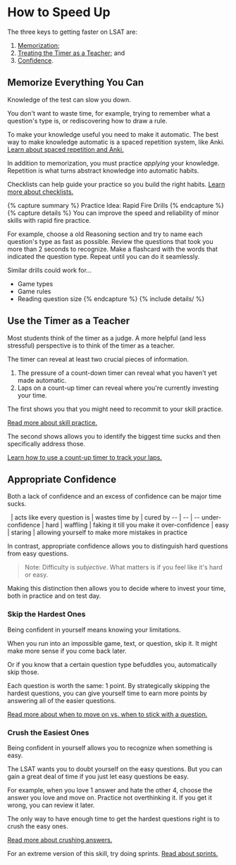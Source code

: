 # How to Speed Up

The three keys to getting faster on LSAT are:

1. [Memorization](#memorize-everything-you-can);
1. [Treating the Timer as a Teacher](#use-the-timer-as-a-teacher); and
1. [Confidence](#appropriate-confidence).

## Memorize Everything You Can

Knowledge of the test can slow you down.

You don't want to waste time, for example, trying to remember what a question's type is, or rediscovering how to draw a rule.

To make your knowledge useful you need to make it automatic. The best way to make knowledge automatic is a spaced repetition system, like Anki. [Learn about spaced repetition and Anki.][anki]

In addition to memorization, you must practice *applying* your knowledge. Repetition is what turns abstract knowledge into automatic habits.

Checklists can help guide your practice so you build the right habits. [Learn more about checklists.][checklist]

{% capture summary %}
Practice Idea: Rapid Fire Drills
{% endcapture %}
{% capture details %}
You can improve the speed and reliability of minor skills with rapid fire practice. 

For example, choose a old Reasoning section and try to name each question's type as fast as possible. Review the questions that took you more than 2 seconds to recognize. Make a flashcard with the words that indicated the question type. Repeat until you can do it seamlessly.

Similar drills could work for...
- Game types
- Game rules
- Reading question size
{% endcapture %}
{% include details/ %}

## Use the Timer as a Teacher

Most students think of the timer as a judge. A more helpful (and less stressful) perspective is to think of the timer as a teacher.

The timer can reveal at least two crucial pieces of information.

1. The pressure of a count-down timer can reveal what you haven't yet made automatic.
2. Laps on a count-up timer can reveal where you're currently investing your time.

The first shows you that you might need to recommit to your skill practice.

[Read more about skill practice.][practice]

The second shows allows you to identify the biggest time sucks and then specifically address those.

[Learn how to use a count-up timer to track your laps.][laps]

## Appropriate Confidence

Both a lack of confidence and an excess of confidence can be major time sucks.

&nbsp; | acts like every question is | wastes time by | cured by
-- | -- | --
under-confidence | hard | waffling | faking it till you make it
over-confidence | easy | staring | allowing yourself to make more mistakes in practice

In contrast, appropriate confidence allows you to distinguish hard questions from easy questions.

> Note: Difficulty is *subjective*. What matters is if you feel like it's hard or easy.

Making this distinction then allows you to decide where to invest your time, both in practice and on test day.

### Skip the Hardest Ones

Being confident in yourself means knowing your limitations.

When you run into an impossible game, text, or question, skip it. It might make more sense if you come back later.

Or if you know that a certain question type befuddles you, automatically skip those.

Each question is worth the same: 1 point. By strategically skipping the hardest questions, you can give yourself time to earn more points by answering all of the easier questions.

[Read more about when to move on vs. when to stick with a question.][flag]

### Crush the Easiest Ones

Being confident in yourself allows you to recognize when something is easy.

The LSAT wants you to doubt yourself on the easy questions. But you can gain a great deal of time if you just let easy questions be easy.

For example, when you love 1 answer and hate the other 4, choose the answer you love and move on. Practice not overthinking it. If you get it wrong, you can review it later.

The only way to have enough time to get the hardest questions right is to crush the easy ones.

[Read more about crushing answers.][crush]

For an extreme version of this skill, try doing sprints. [Read about sprints.][sprints]

[crush]: /read/crush/
[practice]: /fundamentals/practice/
[anki]: /resources/#anki
[checklist]: /resources/checklists/
[sprints]: /time/sprint/
[flag]: /reason/flag/
[laps]: /time/laps/